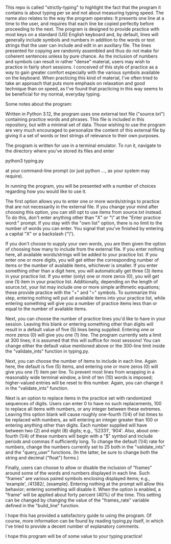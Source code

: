 
This repo is called "strictly-typing" to highlight the fact that the program it contains is about typing per se and not about measuring typing speed. The name also relates to the way the program operates: It presents one line at a time to the user, and requires that each line be copied perfectly before proceeding to the next. The program is designed to provide practice with most keys on a standard (US) English keyboard and, by default, lines will generally include symbols and numbers in addition to the words or text strings that the user can include and edit in an auxiliary file. The lines presented for copying are randomly assembled and thus do not make for coherent sentences unless by pure chance. As the inclusion of numbers and symbols can result in rather "dense" material, users may wish to practice in fairly short sessions. I conceived of this style of practice as a way to gain greater comfort especially with the various symbols available on the keyboard. When practicing this kind of material, I've often tried to take an approach that puts more emphasis on relaxation and good technique than on speed, as I've found that practicing in this way seems to be beneficial for my normal, everyday typing.

Some notes about the program:

Written in Python 3.12, the program uses one external text file ("source.txt") containing practice words and phrases. This file is included in this repository, but with a minimal set of data. Those wishing to use the program are very much encouraged to personalize the content of this external file by giving it a set of words or text strings of relevance to their own purposes.

The program is written for use in a terminal emulator. To run it, navigate to the directory where you've stored its files and enter

python3 typing.py

at your command-line prompt (or just python ..., as your system may require).

In running the program, you will be presented with a number of choices regarding how you would like to use it.

The first option allows you to enter one or more words/strings to practice that are not necessarily in the external file. If you change your mind after choosing this option, you can still opt to use items from source.txt instead. To do this, don't enter anything other than "X" or "\\" at the "Enter practice word:" prompt. If you stay with the "own list" option, there is no limit to the number of words you can enter. You signal that you've finished by entering a capital "X" or a backslash ("\\").

If you don't choose to supply your own words, you are then given the option of choosing how many to include from the external file. If you enter nothing here, all available words/strings will be added to your practice list. If you enter one or more digits, you will get either the corresponding number of items or the number of available items, whichever is smaller. If you enter something other than a digit here, you will automatically get three (3) items in your practice list. If you enter (only) one or more zeros (0), you will get one (1) item in your practice list. Additionally, depending on the length of source.txt, your list may include one or more simple arithmetic equations; these provide practice with the "+" and "=" symbols. To summarize this step, entering nothing will put all available items into your practice list, while entering something will give you a number of practice items less than or equal to the number of available items.

Next, you can choose the number of practice lines you'd like to have in your session. Leaving this blank or entering something other than digits will result in a default value of five (5) lines being supplied. Entering one or more zeros (0) will give you one (1) line. The program currently sets a limit at 300 lines; it is assumed that this will suffice for most sessions! You can change either the default value mentioned above or the 300-line limit inside the "validate_ints" function in typing.py.

Next, you can choose the number of items to include in each line. Again here, the default is five (5) items, and entering one or more zeros (0) will give you one (1) item per line. To prevent most lines from wrapping in a reasonably wide terminal window, a limit of ten (10) words is imposed; higher-valued entries will be reset to this number. Again, you can change it in the "validate_ints" function.

Next is an option to replace items in the practice set with randomized sequences of digits. Users can enter 0 to have no such replacements, 100 to replace all items with numbers, or any integer between these extremes. Leaving this option blank will cause roughly one-fourth (1/4) of list itmes to be replaced with numbers, as will entering an integer greater than 100 or entering anything other than digits. Each number supplied will have between two (2) and eight (8) digits; e.g., '52331', '904'. Also, about one-fourth (1/4) of these numbers will begin with a "$" symbol and include periods and commas if sufficiently long. To change the default (1/4) rate for numbers, change the numbers currently set to 25 both in the "validate\_ints" and the "query\_user" functions. (In the latter, be sure to change both the string and decimal ("float") forms.)

Finally, users can choose to allow or disable the inclusion of "frames" around some of the words and numbers displayed in each line. Such "frames" are various paired symbols enclosing displayed items; e.g., 'example', /41382/, {example}. Entering nothing at the prompt will allow this behavior; entering something will disable it. When the option is enabled, a "frame" will be applied about forty percent (40%) of the time. This setting can be changed by changing the value of the "frames\_rate" variable defined in the "build\_line" function.

I hope this has provided a satisfactory guide to using the program. Of course, more information can be found by reading typing.py itself, in which I've tried to provide a decent number of explanatory comments.

I hope this program will be of some value to your typing practice!

